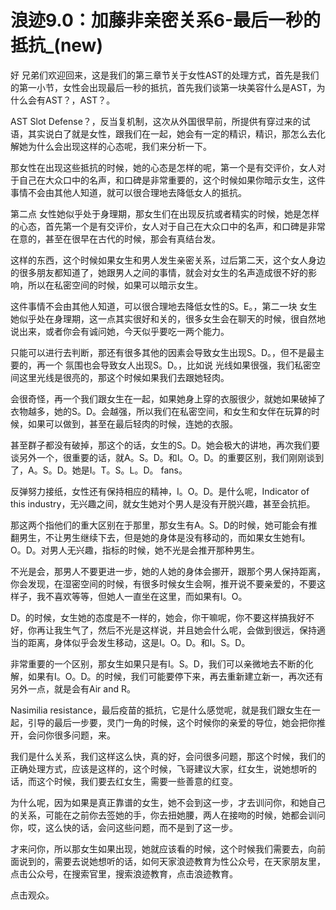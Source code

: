 # 浪迹9.0：加藤非亲密关系6-最后一秒的抵抗_(new)

好 兄弟们欢迎回来，这是我们的第三章节关于女性AST的处理方式，首先是我们的第一小节，女性会出现最后一秒的抵抗，首先我们谈第一块美容什么是AST，为什么会有AST？，AST？。

AST Slot Defense？，反当复机制，这次从外国很早前，所提供有穿过来的试语，其实说白了就是女性，跟我们在一起，她会有一定的精识，精识，那怎么去化解她为什么会出现这样的心态呢，我们来分析一下。

那女性在出现这些抵抗的时候，她的心态是怎样的呢，第一个是有交评价，女人对于自己在大众口中的名声，和口碑是非常重要的，这个时候如果你暗示女生，这件事情不会由其他人知道，就可以很合理地去降低女人的抵抗。

第二点 女性她似乎处于身理期，那女生们在出现反抗或者精实的时候，她是怎样的心态，首先第一个是有交评价，女人对于自己在大众口中的名声，和口碑是非常在意的，甚至在很早在古代的时候，那会有真结台发。

这样的东西，这个时候如果女生和男人发生亲密关系，过后第二天，这个女人身边的很多朋友都知道了，她跟男人之间的事情，就会对女生的名声造成很不好的影响，所以在私密空间的时候，如果可以暗示女生。

这件事情不会由其他人知道，可以很合理地去降低女性的S。E。，第二一块 女生她似乎处在身理期，这一点其实很好和关的，很多女生会在聊天的时候，很自然地说出来，或者你会有诚问她，今天似乎要吃一两个能力。

只能可以进行去判断，那还有很多其他的因素会导致女生出现S。D。，但不是最主要的，再一个 氛围也会导致女人出现S。D。，比如说 光线如果很强，我们私密空间这里光线是很亮的，那这个时候如果我们去跟她轻肉。

会很奇怪，再一个我们跟女生在一起，如果她身上穿的衣服很少，就她如果破掉了衣物越多，她的S。D。会越强，所以我们在私密空间，和女生和女伴在玩算的时候，如果可以做到，甚至在最后轻肉的时候，连她的衣服。

甚至群子都没有破掉，那这个的话，女生的S。D。她会极大的讲地，再次我们要谈另外一个，很重要的话，就A。S。D。和I。O。D。的重要区别，我们刚刚谈到了，A。S。D。她是I。T。S。L。D。 fans。

反弹努力接纸，女性还有保持相应的精神，I。O。D。是什么呢，Indicator of this industry，无兴趣之间，就女生她对个男人是没有开脱兴趣，甚至会抗拒。

那这两个指他们的重大区别在于那里，那女生有A。S。D的时候，她可能会有推翻男生，不让男生继续下去，但是她的身体是没有移动的，而如果女生她有I。O。D。对男人无兴趣，指标的时候，她不光是会推开那种男生。

不光是会，那男人不要更进一步，她的人她的身体会挪开，跟那个男人保持距离，你会发现，在湿密空间的时候，有很多时候女生会啊，推开说不要亲爱的，不要这样子，我不喜欢等等，但她人一直坐在这里，而如果有I。O。

D。的时候，女生她的态度是不一样的，她会，你干嘛呢，你不要这样搞我好不好，你再让我生气了，然后不光是这样说，并且她会什么呢，会做到很远，保持適当的距离，身体似乎会发生移动，这是I。O。D。和I。S。D。

非常重要的一个区别，那女生如果只是有I。S。D，我们可以亲微地去不断的化解，如果有I。O。D。的时候，我们可能要停下来，再去重新建立新一，再次还有另外一点，就是会有Air and R。

Nasimilia resistance，最后疫苗的抵抗，它是什么感觉呢，就是我们跟女生在一起，引导的最后一步要，灵门一角的时候，这个时候你的亲爱的导位，她会把你推开，会问你很多问题，来。

我们是什么关系，我们这样这么快，真的好，会问很多问题，那这个时候，我们的正确处理方式，应该是这样的，这个时候，飞哥建议大家，红女生，说她想听的话，而这个时候，我们要去红女生，需要一些善意的红变。

为什么呢，因为如果是真正靠谱的女生，她不会到这一步，才去训问你，和她自己的关系，可能在之前你去签她的手，你去扭她腰，两人在接吻的时候，她都会训问你，哎，这么快的话，会问这些问题，而不是到了这一步。

才来问你，所以那女生如果出现，她就应该看的时候，这个时候我们需要去，向前面说到的，需要去说她想听的话，如何天家浪迹教育为性公众号，在天家朋友里，点击公众号，在搜索官里，搜索浪迹教育，点击浪迹教育。

点击观众。